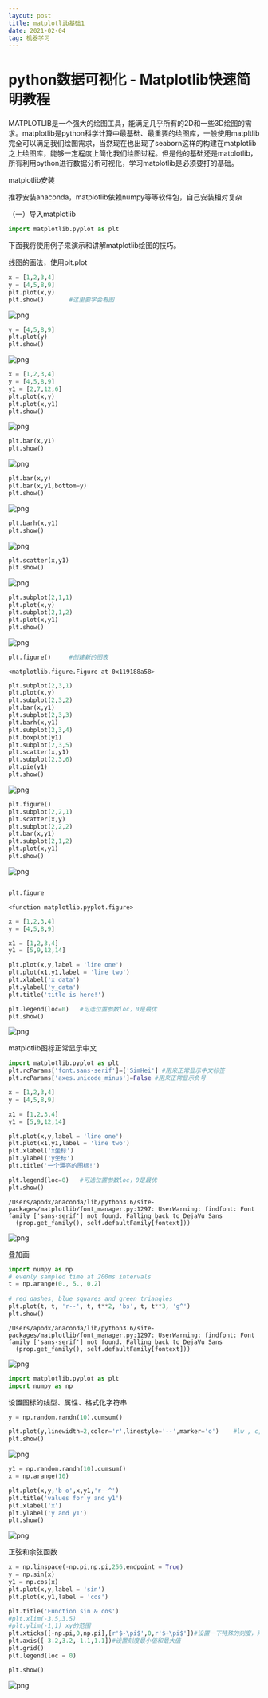 ```yaml
---
layout: post
title: matplotlib基础1
date: 2021-02-04
tag: 机器学习
---
```




# python数据可视化 - Matplotlib快速简明教程

MATPLOTLIB是一个强大的绘图工具，能满足几乎所有的2D和一些3D绘图的需求。matplotlib是python科学计算中最基础、最重要的绘图库，一般使用matpltlib完全可以满足我们绘图需求，当然现在也出现了seaborn这样的构建在matplotlib之上绘图库，能够一定程度上简化我们绘图过程。但是他的基础还是matplotlib，所有利用python进行数据分析可视化，学习matplotlib是必须要打的基础。

matplotlib安装

推荐安装anaconda，matplotlib依赖numpy等等软件包，自己安装相对复杂

（一）导入matplotlib


```python
import matplotlib.pyplot as plt
```

下面我将使用例子来演示和讲解matplotlib绘图的技巧。

线图的画法，使用plt.plot


```python
x = [1,2,3,4]
y = [4,5,8,9]
plt.plot(x,y)
plt.show()       #这里要学会看图
```


![png](http://ww1.sinaimg.cn/large/007Rg09mly1go3ag1qzzrj30a6070q2v.jpg)



```python
y = [4,5,8,9]
plt.plot(y)
plt.show()  
```


![png](http://ww1.sinaimg.cn/large/007Rg09mly1go3ag1qiwlj30a6070t8n.jpg)



```python
x = [1,2,3,4]
y = [4,5,8,9]
y1 = [2,7,12,6]
plt.plot(x,y)
plt.plot(x,y1)
plt.show()  
```


![png](http://ww1.sinaimg.cn/large/007Rg09mly1go3ag26m3pj30ac070aa3.jpg)



```python
plt.bar(x,y1)
plt.show()
```


![png](http://ww1.sinaimg.cn/large/007Rg09mly1go3ag1u3xhj30ac070a9v.jpg)



```python
plt.bar(x,y)
plt.bar(x,y1,bottom=y)
plt.show()
```


![png](http://ww1.sinaimg.cn/large/007Rg09mly1go3ag1zdhtj30am070glg.jpg)



```python
plt.barh(x,y1)
plt.show()
```


![png](http://ww1.sinaimg.cn/large/007Rg09mly1go3ag1xz4xj30af070744.jpg)



```python
plt.scatter(x,y1)
plt.show()
```


![png](http://ww1.sinaimg.cn/large/007Rg09mly1go3ag22ypfj30ac070dfn.jpg)



```python
plt.subplot(2,1,1)
plt.plot(x,y)
plt.subplot(2,1,2)
plt.plot(x,y1)
plt.show()
```


![png](http://ww1.sinaimg.cn/large/007Rg09mly1go3ag2jmjmj30ac070jre.jpg)



```python
plt.figure()     #创建新的图表
```




    <matplotlib.figure.Figure at 0x119188a58>




```python
plt.subplot(2,3,1)
plt.plot(x,y)
plt.subplot(2,3,2)
plt.bar(x,y1)
plt.subplot(2,3,3)
plt.barh(x,y1)
plt.subplot(2,3,4)
plt.boxplot(y1)
plt.subplot(2,3,5)
plt.scatter(x,y1)
plt.subplot(2,3,6)
plt.pie(y1)
plt.show()
```


![png](http://ww1.sinaimg.cn/large/007Rg09mly1go3ag2e41rj30ac070mx4.jpg)



```python
plt.figure() 
plt.subplot(2,2,1)
plt.scatter(x,y)
plt.subplot(2,2,2)
plt.bar(x,y1)
plt.subplot(2,1,2)
plt.plot(x,y1)
plt.show()
```


![png](http://ww1.sinaimg.cn/large/007Rg09mly1go3ag31lanj30ac070748.jpg)



```python

```


```python
plt.figure
```




    <function matplotlib.pyplot.figure>




```python
x = [1,2,3,4]
y = [4,5,8,9]

x1 = [1,2,3,4]
y1 = [5,9,12,14]

plt.plot(x,y,label = 'line one')
plt.plot(x1,y1,label = 'line two')
plt.xlabel('x_data')
plt.ylabel('y_data')
plt.title('title is here!')

plt.legend(loc=0)   #可选位置参数loc，0是最优
plt.show() 
```


![png](http://ww1.sinaimg.cn/large/007Rg09mly1go3ag37wu9j30ar07rglo.jpg)


matplotlib图标正常显示中文


```python
import matplotlib.pyplot as plt
plt.rcParams['font.sans-serif']=['SimHei'] #用来正常显示中文标签
plt.rcParams['axes.unicode_minus']=False #用来正常显示负号
```


```python
x = [1,2,3,4]
y = [4,5,8,9]

x1 = [1,2,3,4]
y1 = [5,9,12,14]

plt.plot(x,y,label = 'line one')
plt.plot(x1,y1,label = 'line two')
plt.xlabel('x坐标')
plt.ylabel('y坐标')
plt.title('一个漂亮的图标!')

plt.legend(loc=0)   #可选位置参数loc，0是最优
plt.show() 
```

    /Users/apodx/anaconda/lib/python3.6/site-packages/matplotlib/font_manager.py:1297: UserWarning: findfont: Font family ['sans-serif'] not found. Falling back to DejaVu Sans
      (prop.get_family(), self.defaultFamily[fontext]))



![png](http://ww1.sinaimg.cn/large/007Rg09mly1go3ag2kh8dj30aq07qq2z.jpg)


叠加画


```python
import numpy as np
# evenly sampled time at 200ms intervals
t = np.arange(0., 5., 0.2)
 
# red dashes, blue squares and green triangles
plt.plot(t, t, 'r--', t, t**2, 'bs', t, t**3, 'g^')
plt.show()
```

    /Users/apodx/anaconda/lib/python3.6/site-packages/matplotlib/font_manager.py:1297: UserWarning: findfont: Font family ['sans-serif'] not found. Falling back to DejaVu Sans
      (prop.get_family(), self.defaultFamily[fontext]))



![png](http://ww1.sinaimg.cn/large/007Rg09mly1go3ag2zztej30ai070wed.jpg)



```python
import matplotlib.pyplot as plt
import numpy as np
```

设置图标的线型、属性、格式化字符串


```python
y = np.random.randn(10).cumsum()
```


```python
plt.plot(y,linewidth=2,color='r',linestyle='--',marker='o')    #lw , c, ls
plt.show()
```


![png](http://ww1.sinaimg.cn/large/007Rg09mly1go3ayzmwywj30ao0700sq.jpg)



```python
y1 = np.random.randn(10).cumsum()
x = np.arange(10)
```


```python
plt.plot(x,y,'b-o',x,y1,'r--^')
plt.title('values for y and y1')
plt.xlabel('x')
plt.ylabel('y and y1')
plt.show()
```


![png](http://ww1.sinaimg.cn/large/007Rg09mly1go3ayzooeaj30b207qdfz.jpg)


正弦和余弦函数


```python
x = np.linspace(-np.pi,np.pi,256,endpoint = True)
y = np.sin(x)
y1 = np.cos(x)
plt.plot(x,y,label = 'sin')
plt.plot(x,y1,label = 'cos')

plt.title('Function sin & cos')
#plt.xlim(-3.5,3.5)
#plt.ylim(-1,1) xy的范围
plt.xticks([-np.pi,0,np.pi],[r'$-\pi$',0,r'$+\pi$'])#设置一下特殊的刻度，两个列表第一个表示在那些位置，第二个表示该位置的样式
plt.axis([-3.2,3.2,-1.1,1.1])#设置刻度最小值和最大值
plt.grid()
plt.legend(loc = 0)

plt.show()
```


![png](http://ww1.sinaimg.cn/large/007Rg09mly1go3ayzoz6cj30aw07dt8z.jpg)



```python

```

